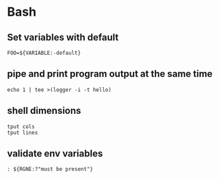 # Bash

## Set variables with default

	FOO=${VARIABLE:-default}

## pipe and print program output at the same time
	
	echo 1 | tee >(logger -i -t hello)

## shell dimensions

	tput cols
	tput lines

## validate env variables

	: ${RGNE:?"must be present"}

